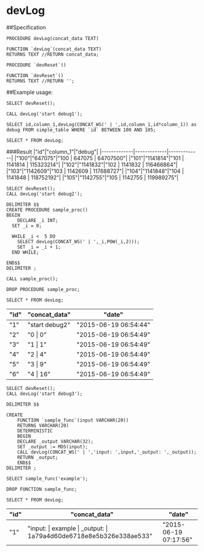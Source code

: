 devLog
============

##Specification


```mysql
PROCEDURE devLog(concat_data TEXT)

FUNCTION `devLog`(concat_data TEXT)
RETURNS TEXT //RETURN concat_data;

PROCEDURE `devReset`()

FUNCTION `devReset`()
RETURNS TEXT //RETURN '';
```

##Example usage:

```mysql
SELECT devReset();

CALL devLog('start debug1');

SELECT id,column_1,devLog(CONCAT_WS(' | ',id,column_1,id*column_1)) as debug FROM simple_table WHERE `id` BETWEEN 100 AND 105;

SELECT * FROM devLog;
```
###Result
|"id"|"column_1"|"debug"|
|-------------|-------------|-------------|
|"100"|"647075"|"100 \| 647075 \| 64707500"|
|"101"|"1141814"|"101 \| 1141814 \| 115323214"|
|"102"|"1141832"|"102 \| 1141832 \| 116466864"|
|"103"|"1142609"|"103 \| 1142609 \| 117688727"|
|"104"|"1141848"|"104 \| 1141848 \| 118752192"|
|"105"|"1142755"|"105 \| 1142755 \| 119989275"|

```mysql
SELECT devReset();
CALL devLog('start debug2');

DELIMITER $$
CREATE PROCEDURE sample_proc()
BEGIN
	DECLARE _i INT;
  SET _i = 0;

  WHILE _i <  5 DO   
	SELECT devLog(CONCAT_WS(' | ',_i,POW(_i,2)));
	SET _i = _i + 1;    
  END WHILE;

END$$
DELIMITER ;

CALL sample_proc();

DROP PROCEDURE sample_proc;

SELECT * FROM devLog;
```

|"id"|"concat_data"|"date"|
|-------------|-------------|-------------|
|"1"|"start debug2"|"2015-06-19 06:54:44"|
|"2"|"0 \| 0"|"2015-06-19 06:54:49"|
|"3"|"1 \| 1"|"2015-06-19 06:54:49"|
|"4"|"2 \| 4"|"2015-06-19 06:54:49"|
|"5"|"3 \| 9"|"2015-06-19 06:54:49"|
|"6"|"4 \| 16"|"2015-06-19 06:54:49"|

```mysql
SELECT devReset();
CALL devLog('start debug3');

DELIMITER $$

CREATE
    FUNCTION `sample_func`(input VARCHAR(20))
    RETURNS VARCHAR(20)
    DETERMINISTIC
    BEGIN
	DECLARE _output VARCHAR(32);
	SET _output := MD5(input);
	CALL devLog(CONCAT_WS(' | ','input: ',input,'_output: ',_output));
	RETURN _output;	
    END$$
DELIMITER ;

SELECT sample_func('example');

DROP FUNCTION sample_func;

SELECT * FROM devLog;
```

|"id"|"concat_data"|"date"|
|-------------|-------------|-------------|
|"1"|"input:  \| example \| _output:  \| 1a79a4d60de6718e8e5b326e338ae533"|"2015-06-19 07:17:56"|

